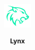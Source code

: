<div style="text-align: center;">
  <img src="./src//assets/logo.png" alt="Logo" width="90"/>
  <h2>Lynx</h2>
</div>
